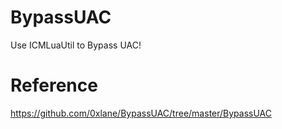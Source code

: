 
# BypassUAC
Use ICMLuaUtil to Bypass UAC!
# Reference
 https://github.com/0xlane/BypassUAC/tree/master/BypassUAC